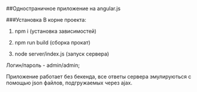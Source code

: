 ##Одностраничное приложение на angular.js

###Установка 
В корне проекта:

1) npm i (установка зависимостей)

2) npm run build (сборка прокат)

3) node server/index.js (запуск сервера)

Логин/пароль - admin/admin;

Приложение работает без бекенда, все ответы сервера эмулируються с помощью json файлов, подгружаемых через ajax.
